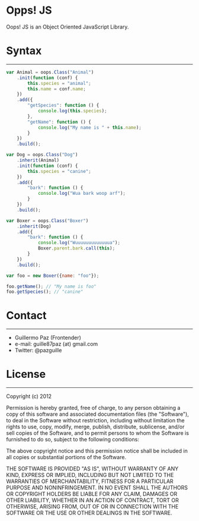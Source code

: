 Opps! JS
==========
Oops! JS is an Object Oriented JavaScript Library.

# Syntax
--------

``` js
var Animal = oops.Class("Animal")
	.init(function (conf) {
		this.species = "animal";
		this.name = conf.name;
	})
	.add({
		"getSpecies": function () {
			console.log(this.species);
		},
		"getName": function () {
			console.log("My name is " + this.name);
		}
	})
	.build();

var Dog = oops.Class("Dog")
	.inherit(Animal)
	.init(function (conf) {
		this.species = "canine";
	})
	.add({
		"bark": function () {
			console.log("Wua bark woop arf");
		}
	})
	.build();

var Boxer = oops.Class("Boxer")
	.inherit(Dog)
	.add({
		"bark": function () {
			console.log("Wuuuuuuuuuuuuua");
			Boxer.parent.bark.call(this);
		}
	})
	.build();

var foo = new Boxer({name: "foo"});

foo.getName(); // "My name is foo"
foo.getSpecies(); // "canine"
```

# Contact
---------
- Guillermo Paz (Frontender)
- e-mail: guille87paz (at) gmail.com
- Twitter: @pazguille


# License
---------
Copyright (c) 2012

Permission is hereby granted, free of charge, to any person obtaining a copy
of this software and associated documentation files (the "Software"), to deal
in the Software without restriction, including without limitation the rights
to use, copy, modify, merge, publish, distribute, sublicense, and/or sell
copies of the Software, and to permit persons to whom the Software is
furnished to do so, subject to the following conditions:

The above copyright notice and this permission notice shall be included in
all copies or substantial portions of the Software.

THE SOFTWARE IS PROVIDED "AS IS", WITHOUT WARRANTY OF ANY KIND, EXPRESS OR
IMPLIED, INCLUDING BUT NOT LIMITED TO THE WARRANTIES OF MERCHANTABILITY,
FITNESS FOR A PARTICULAR PURPOSE AND NONINFRINGEMENT. IN NO EVENT SHALL THE
AUTHORS OR COPYRIGHT HOLDERS BE LIABLE FOR ANY CLAIM, DAMAGES OR OTHER
LIABILITY, WHETHER IN AN ACTION OF CONTRACT, TORT OR OTHERWISE, ARISING FROM,
OUT OF OR IN CONNECTION WITH THE SOFTWARE OR THE USE OR OTHER DEALINGS IN
THE SOFTWARE.
